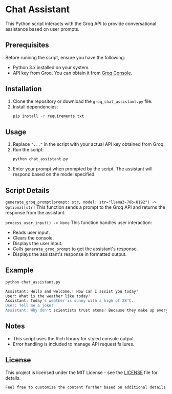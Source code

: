 # Chat Assistant

This Python script interacts with the Groq API to provide conversational assistance based on user prompts.

## Prerequisites

Before running the script, ensure you have the following:

- Python 3.x installed on your system.
- API key from Groq. You can obtain it from [Groq Console](https://console.groq.com/keys).

## Installation

1. Clone the repository or download the `groq_chat_assistant.py` file.
2. Install dependencies:
   ```bash
   pip install -r requirements.txt
   ```

## Usage
1. Replace `"..."` in the script with your actual API key obtained from Groq.
2. Run the script:
   ```bash
   python chat_assistant.py
   ```
3. Enter your prompt when prompted by the script. The assistant will respond based on the model specified.

## Script Details
`generate_groq_prompt(prompt: str, model: str="llama3-70b-8192") -> Optional[str]`
This function sends a prompt to the Groq API and returns the response from the assistant.

`process_user_input() -> None`
This function handles user interaction:

- Reads user input.
- Clears the console.
- Displays the user input.
- Calls `generate_groq_prompt` to get the assistant's response.
- Displays the assistant's response in formatted output.

## Example
```bash
python chat_assistant.py
```
```bash
Assistant: Hello and welcome.! How can I assist you today?
User: What is the weather like today?
Assistant: Today's weather is sunny with a high of 28°C.
User: Tell me a joke!
Assistant: Why don't scientists trust atoms? Because they make up everything!
```

## Notes
- This script uses the Rich library for styled console output.
- Error handling is included to manage API request failures.

## License
This project is licensed under the MIT License - see the [LICENSE](LICENSE) file for details.
```txt
Feel free to customize the content further based on additional details about your project, such as specific instructions for setting up the environment or any other relevant information.
```
